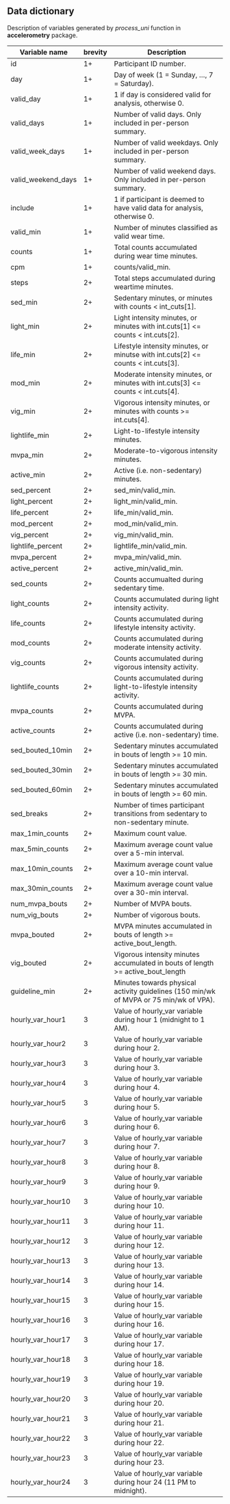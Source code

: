 ## Data dictionary 

Description of variables generated by *process_uni* function in **accelerometry** package.

Variable name       | brevity | Description                                                
--------------------|---------|--------------------------------------------------------------------------------
id                  | 1+	    | Participant ID number.                                     
day                 | 1+	    | Day of week (1 = Sunday, …, 7 = Saturday).                 
valid_day	          | 1+	    | 1 if day is considered valid for analysis, otherwise 0.    
valid_days	        | 1+	    | Number of valid days. Only included in per-person summary. 
valid_week_days	    | 1+	    | Number of valid weekdays. Only included in per-person summary.
valid_weekend_days  | 1+	    | Number of valid weekend days. Only included in per-person summary.
include             | 1+	    | 1 if participant is deemed to have valid data for analysis, otherwise 0.
valid_min           | 1+	    | Number of minutes classified as valid wear time.
counts	            | 1+	    | Total counts accumulated during wear time minutes.
cpm	                | 1+	    | counts/valid_min.
steps	              | 2+	    | Total steps accumulated during weartime minutes.
sed_min	            | 2+	    | Sedentary minutes, or minutes with counts < int_cuts[1]. 
light_min           | 2+	    | Light intensity minutes, or minutes with int.cuts[1] <= counts < int.cuts[2].
life_min	          | 2+      | Lifestyle intensity minutes, or minutse with int.cuts[2] <= counts < int.cuts[3].
mod_min	            | 2+      | Moderate intensity minutes, or minutes with int.cuts[3] <= counts < int.cuts[4].
vig_min	            | 2+	    | Vigorous intensity minutes, or minutes with counts >= int.cuts[4].
lightlife_min	      | 2+	    | Light-to-lifestyle intensity minutes.
mvpa_min	          | 2+	    | Moderate-to-vigorous intensity minutes.
active_min	        | 2+	    | Active (i.e. non-sedentary) minutes.
sed_percent	        | 2+	    | sed_min/valid_min.
light_percent	      | 2+	    | light_min/valid_min.
life_percent	      | 2+	    | life_min/valid_min.
mod_percent	        | 2+	    | mod_min/valid_min.
vig_percent	        | 2+	    | vig_min/valid_min.
lightlife_percent	  | 2+	    | lightlife_min/valid_min.
mvpa_percent	      | 2+	    | mvpa_min/valid_min.
active_percent	    | 2+	    | active_min/valid_min.
sed_counts	        | 2+	    | Counts accumualted during sedentary time.
light_counts	      | 2+	    | Counts accumulated during light intensity activity.
life_counts         | 2+	    | Counts accumulated during lifestyle intensity activity.
mod_counts	        | 2+	    | Counts accumulated during moderate intensity activity.
vig_counts	        | 2+	    | Counts accumulated during vigorous intensity activity.
lightlife_counts	  | 2+	    | Counts accumulated during light-to-lifestyle intensity activity.
mvpa_counts	        | 2+	    | Counts accumulated during MVPA.
active_counts	      | 2+	    | Counts accumulated during active (i.e. non-sedentary) time.
sed_bouted_10min	  | 2+	    | Sedentary minutes accumulated in bouts of length >= 10 min.
sed_bouted_30min	  | 2+	    | Sedentary minutes accumulated in bouts of length >= 30 min.
sed_bouted_60min    | 2+	    | Sedentary minutes accumulated in bouts of length >= 60 min.
sed_breaks          | 2+	    | Number of times participant transitions from sedentary to non-sedentary minute.
max_1min_counts     | 2+	    | Maximum count value.
max_5min_counts     | 2+	    | Maximum average count value over a 5-min interval.
max_10min_counts	  | 2+	    | Maximum average count value over a 10-min interval.
max_30min_counts    | 2+	    | Maximum average count value over a 30-min interval.
num_mvpa_bouts	    | 2+	    | Number of MVPA bouts.
num_vig_bouts	      | 2+	    | Number of vigorous bouts.
mvpa_bouted	        | 2+	    | MVPA minutes accumulated in bouts of length >= active_bout_length.
vig_bouted	        | 2+	    | Vigorous intensity minutes accumulated in bouts of length >= active_bout_length
guideline_min	      | 2+	    | Minutes towards physical activity guidelines (150 min/wk of MVPA or 75 min/wk of VPA).
hourly_var_hour1	  | 3	      | Value of hourly_var variable during hour 1 (midnight to 1 AM).
hourly_var_hour2	  | 3	      | Value of hourly_var variable during hour 2.
hourly_var_hour3	  | 3	      | Value of hourly_var variable during hour 3.
hourly_var_hour4	  | 3	      | Value of hourly_var variable during hour 4.
hourly_var_hour5	  | 3	      | Value of hourly_var variable during hour 5.
hourly_var_hour6	  | 3	      | Value of hourly_var variable during hour 6.
hourly_var_hour7	  | 3	      | Value of hourly_var variable during hour 7.
hourly_var_hour8    | 3	      | Value of hourly_var variable during hour 8.
hourly_var_hour9    | 3	      | Value of hourly_var variable during hour 9.
hourly_var_hour10   | 3	      | Value of hourly_var variable during hour 10.
hourly_var_hour11   | 3       | Value of hourly_var variable during hour 11.
hourly_var_hour12   | 3	      | Value of hourly_var variable during hour 12.
hourly_var_hour13   | 3	      | Value of hourly_var variable during hour 13.
hourly_var_hour14   | 3	      | Value of hourly_var variable during hour 14.
hourly_var_hour15   | 3	      | Value of hourly_var variable during hour 15.
hourly_var_hour16   | 3	      | Value of hourly_var variable during hour 16.
hourly_var_hour17   | 3	      | Value of hourly_var variable during hour 17.
hourly_var_hour18   | 3	      | Value of hourly_var variable during hour 18.
hourly_var_hour19   | 3	      | Value of hourly_var variable during hour 19.
hourly_var_hour20   | 3	      | Value of hourly_var variable during hour 20.
hourly_var_hour21   | 3	      | Value of hourly_var variable during hour 21.
hourly_var_hour22   | 3	      | Value of hourly_var variable during hour 22.
hourly_var_hour23   | 3	      | Value of hourly_var variable during hour 23.
hourly_var_hour24   | 3	      | Value of hourly_var variable during hour 24 (11 PM to midnight).

